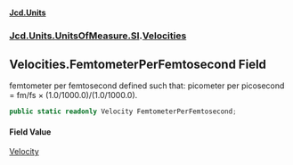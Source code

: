 #### [Jcd.Units](index.md 'index')

### [Jcd.Units.UnitsOfMeasure.SI](Jcd.Units.UnitsOfMeasure.SI.md 'Jcd.Units.UnitsOfMeasure.SI').[Velocities](Velocities.md 'Jcd.Units.UnitsOfMeasure.SI.Velocities')

## Velocities.FemtometerPerFemtosecond Field

femtometer per femtosecond defined such that: picometer per picosecond = fm/fs × (1.0/1000.0)/(1.0/1000.0).

```csharp
public static readonly Velocity FemtometerPerFemtosecond;
```

#### Field Value

[Velocity](Velocity.md 'Jcd.Units.UnitTypes.Velocity')